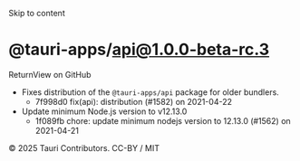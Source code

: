 Skip to content
# @tauri-apps/api@1.0.0-beta-rc.3
ReturnView on GitHub
  * Fixes distribution of the `@tauri-apps/api` package for older bundlers. 
    * 7f998d0 fix(api): distribution (#1582) on 2021-04-22
  * Update minimum Node.js version to v12.13.0 
    * 1f089fb chore: update minimum nodejs version to 12.13.0 (#1562) on 2021-04-21


© 2025 Tauri Contributors. CC-BY / MIT
